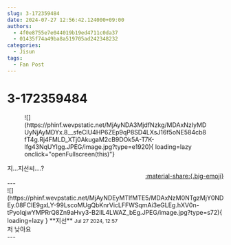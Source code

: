```yaml
---
slug: 3-172359484
date: 2024-07-27 12:56:42.124000+09:00
authors:
  - 4f0e8755e7e044019b19ed4711c0da37
  - 01435f74a49ba8a519705ad242348232
categories:
  - Jisun
tags:
  - Fan Post
---
```


# 3-172359484

<div class="post-container" markdown="1">
<div class="content-container md-sidebar__scrollwrap" markdown="1">


<figure markdown="1">
![](https://phinf.wevpstatic.net/MjAyNDA3MjdfNzkg/MDAxNzIyMDUyNjAyMDYx.8__sfeClU4HP6ZEp9qP8SD4LXsJ16f5oNE584cb8fT4g.Rj4FMLD_XTj0AkugaM2cB9DOk5A-T7K-lfg43NqUYIgg.JPEG/image.jpg?type=e1920){ loading=lazy onclick="openFullscreen(this)"}
</figure>
지…지선씨….?

</div>
</div>

<div style="text-align: right;" markdown="1">
<a href="https://weverse.io/fromis9/fanpost/3-172359484" style="text-align: right;">:material-share:{.big-emoji}</a>
</div>
---

<div class="comments-container md-sidebar__scrollwrap" markdown="1">
<div class="comment" markdown="1">
<div class='id-container' markdown="1">
![](https://phinf.wevpstatic.net/MjAyNDEyMTlfMTE5/MDAxNzM0NTgzMjY0NDEy.08FClE9gxLY-99LscoMUgQbKnrVicLFFWSqmAi3eGLEg.hXV0n-tPyoIqjwYMPRrQ8Zn9aHvy3-B2llL4LWAZ_bEg.JPEG/image.jpg?type=s72){ loading=lazy }
**<span class="artist">지선</span>** <small>Jul 27 2024, 12:57</small><br>
</div>
<div class='comment-body' markdown="1">
저 낮아요
</div>
</div>
</div>
---
